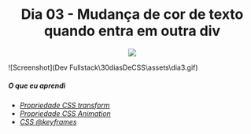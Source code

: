 <h1 align= "center">
Dia 03 - Mudança de cor de texto quando entra em outra div <a name="id03"></a>
</h1>

<p align = "center">
  <img src = "https://lh3.googleusercontent.com/pw/ACtC-3cycOkZBGqlcewq4WJv730iaym-OAFMTaZGnDxWbNZscorU40WBz5QgCR4cjP_P0aZDS2aA4HSOzKQBR5Z2rJWkzHF8Qr0nDQmWXm6Z6X9sSEQu5gq6YtWBFuGJbZ0EH1VMIAIiQTvgBe8FgH9vX5WS=w1440-h810-no?authuser=0"
</P>

![Screenshot](Dev Fullstack\30diasDeCSS\assets\dia3.gif)

##### O que eu aprendi

* *[Propriedade CSS transform](https://www.w3schools.com/cssref/css3_pr_transform.asp)*
* *[Propriedade CSS Animation](https://www.w3schools.com/css/css3_animations.asp)*
* *[CSS @keyframes](https://www.w3schools.com/cssref/css3_pr_animation-keyframes.asp)*
